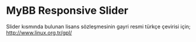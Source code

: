 MyBB Responsive Slider
========================

Slider kısmında bulunan lisans sözleşmesinin gayri resmi türkçe çevirisi için;
http://www.linux.org.tr/gpl/
